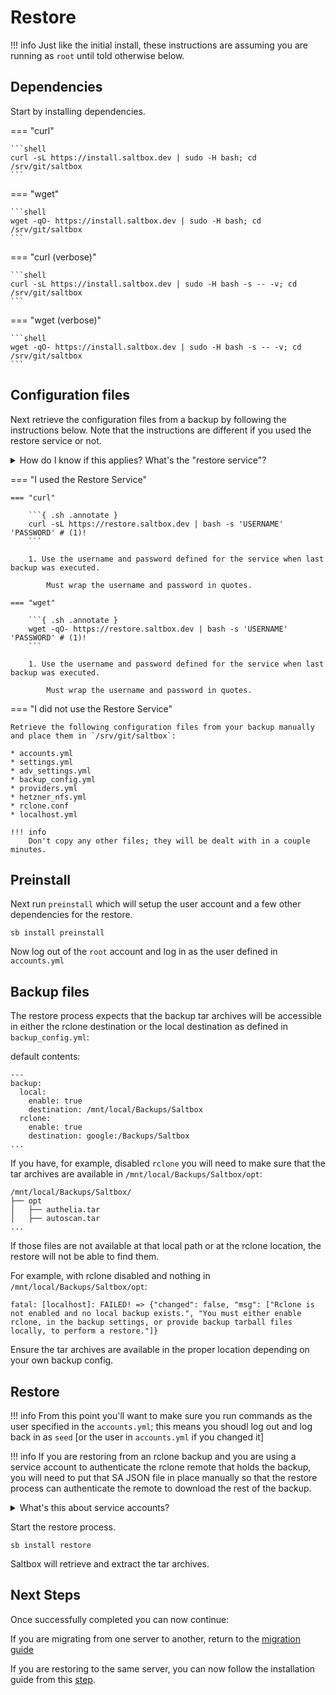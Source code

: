 # Restore

!!! info
    Just like the initial install, these instructions are assuming you are running as `root` until told otherwise below.

## Dependencies

Start by installing dependencies.

=== "curl"

    ```shell
    curl -sL https://install.saltbox.dev | sudo -H bash; cd /srv/git/saltbox
    ```

=== "wget"

    ```shell
    wget -qO- https://install.saltbox.dev | sudo -H bash; cd /srv/git/saltbox
    ```

=== "curl (verbose)"

    ```shell
    curl -sL https://install.saltbox.dev | sudo -H bash -s -- -v; cd /srv/git/saltbox
    ```

=== "wget (verbose)"

    ```shell
    wget -qO- https://install.saltbox.dev | sudo -H bash -s -- -v; cd /srv/git/saltbox
    ```


## Configuration files

Next retrieve the configuration files from a backup by following the instructions below.  Note that the instructions are different if you used the restore service or not.

<details>
<summary>How do I know if this applies?  What's the "restore service"?</summary>
<br />

When you set up the backup, you may have entered values in these two fields in the backup config file:
    
```yaml
---
backup:
...
  restore_service:
    user: SOMEUSERNAME
    pass: SOMEPASSWORD
```

If you did so, you used the restore service.  If you didn't, you did not the restore service.
<br/>
<br/>
If those values are provided, the saltbox backup stores encrypted copies of your config files on a saltbox-controlled server, so they can be retrieved and restored for you in this step.
<br/>
<br/>
Those values would be things you made up.  Nobody but you knows what they are.  If you do not know them, or have misplaced them, you will have to proceed without the restore service.
<br/>
<br/>
</details>

=== "I used the Restore Service"

    === "curl"

        ```{ .sh .annotate }
        curl -sL https://restore.saltbox.dev | bash -s 'USERNAME' 'PASSWORD' # (1)!
        ```

        1. Use the username and password defined for the service when last backup was executed.

            Must wrap the username and password in quotes.

    === "wget"

        ```{ .sh .annotate }
        wget -qO- https://restore.saltbox.dev | bash -s 'USERNAME' 'PASSWORD' # (1)!
        ```

        1. Use the username and password defined for the service when last backup was executed.

            Must wrap the username and password in quotes.

=== "I did not use the Restore Service"

    Retrieve the following configuration files from your backup manually and place them in `/srv/git/saltbox`:

    * accounts.yml
    * settings.yml
    * adv_settings.yml
    * backup_config.yml
    * providers.yml
    * hetzner_nfs.yml
    * rclone.conf
    * localhost.yml

    !!! info
        Don't copy any other files; they will be dealt with in a couple minutes.
    
## Preinstall

Next run `preinstall` which will setup the user account and a few other dependencies for the restore.

```shell
sb install preinstall
```

Now log out of the `root` account and log in as the user defined in `accounts.yml`

## Backup files

The restore process expects that the backup tar archives will be accessible in either the rclone destination or the local destination as defined in `backup_config.yml`:

default contents:
```
---
backup:
  local:
    enable: true
    destination: /mnt/local/Backups/Saltbox
  rclone:
    enable: true
    destination: google:/Backups/Saltbox
...
```
If you have, for example, disabled `rclone` you will need to make sure that the tar archives are available in `/mnt/local/Backups/Saltbox/opt`:
```
/mnt/local/Backups/Saltbox/
├── opt
│   ├── authelia.tar
│   ├── autoscan.tar
...
```
If those files are not available at that local path or at the rclone location, the restore will not be able to find them.

For example, with rclone disabled and nothing in `/mnt/local/Backups/Saltbox/opt`:
```
fatal: [localhost]: FAILED! => {"changed": false, "msg": ["Rclone is not enabled and no local backup exists.", "You must either enable rclone, in the backup settings, or provide backup tarball files locally, to perform a restore."]}
```

Ensure the tar archives are available in the proper location depending on your own backup config.

## Restore

!!! info
    From this point you'll want to make sure you run commands as the user specified in the `accounts.yml`; this means you shoudl log out and log back in as `seed` [or the user in `accounts.yml` if you changed it]

!!! info
    If you are restoring from an rclone backup and you are using a service account to authenticate the rclone remote that holds the backup, you will need to put that SA JSON file in place manually so that the restore process can authenticate the remote to download the rest of the backup.

<details>
<summary>What's this about service accounts?</summary>
<br />

Open `rclone.conf` in a text editor and look through the remotes defined in there.

If the remote you're using for the backup looks like this:

```text
[SOME REMOTE]
type = drive
scope = drive
service_account_file = /opt/sa/all/1500.json
team_drive = OZZY
root_folder_id =
```

You will need to make sure that service account file [`/opt/sa/all/1500.json`] is available on the new saltbox machine at that same path in order to authenticate against google and download the backup files you're about to restore.
</details>

Start the restore process.

```shell
sb install restore
```

Saltbox will retrieve and extract the tar archives.

## Next Steps

Once successfully completed you can now continue:

If you are migrating from one server to another, return to the [migration guide](migrate.md)

If you are restoring to the same server, you can now follow the installation guide from this [step](../../saltbox/install/install.md#step-5-saltbox).

